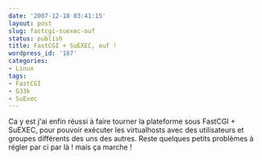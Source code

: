 ```yaml
---
date: '2007-12-18 03:41:15'
layout: post
slug: fastcgi-suexec-ouf
status: publish
title: FastCGI + SuEXEC, ouf !
wordpress_id: '187'
categories:
- Linux
tags:
- FastCGI
- G33k
- SuExec
---
```


Ca y est j'ai enfin réussi à faire tourner la plateforme sous FastCGI + SuEXEC, pour pouvoir exécuter les virtualhosts avec des utilisateurs et groupes différents des uns des autres.
Reste quelques petits problèmes à régler par ci par là ! mais ça marche !
